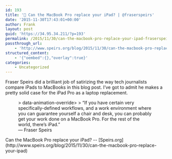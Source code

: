 ```yaml
---
id: 193
title: '🔗 Can the MacBook Pro replace your iPad? | @fraserspeirs'
date: '2015-11-30T17:43:01+00:00'
author: Frank
layout: post
guid: 'https://34.95.34.211/?p=193'
permalink: /2015/11/30/can-the-macbook-pro-replace-your-ipad-fraserspeirs/
passthrough_url:
    - 'http://www.speirs.org/blog/2015/11/30/can-the-macbook-pro-replace-your-ipad'
structured_content:
    - '{"oembed":{},"overlay":true}'
categories:
    - Uncategorized
---
```


Fraser Speirs did a brilliant job of satirizing the way tech journalists compare iPads to MacBooks in this blog post. I’ve got to admit he makes a pretty solid case for the iPad Pro as a laptop replacement.

<figure>> data-animation-override&gt;  
> <span>“</span>If you have certain very specifically-defined workflows, and a work environment where you can guarantee yourself a chair and desk, you can probably get your work done on a MacBook Pro. For the rest of the world, there’s iPad.<span>”</span>

<figcaption class="source">— Fraser Speirs</figcaption></figure>Can the MacBook Pro replace your iPad? -- [Speirs.org](http://www.speirs.org/blog/2015/11/30/can-the-macbook-pro-replace-your-ipad)